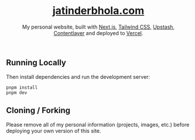 <div align="center">
    <a href="https://jatinderbhola.com"><h1 align="center">jatinderbhola.com</h1></a>

My personal website, built with [Next.js](https://nextjs.org/), [Tailwind CSS](https://tailwindcss.com/), [Upstash](https://upstash.com?ref=jatinderbhola.com), [Contentlayer](https://www.contentlayer.dev/) and deployed to [Vercel](https://vercel.com/).

</div>

<br/>

## Running Locally

Then install dependencies and run the development server:
```sh-session
pnpm install
pnpm dev
```


## Cloning / Forking

Please remove all of my personal information (projects, images, etc.) before deploying your own version of this site.
